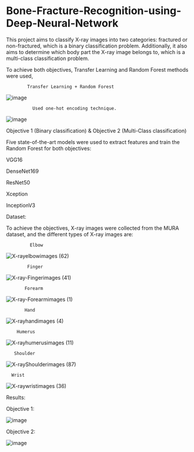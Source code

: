 # Bone-Fracture-Recognition-using-Deep-Neural-Network



This project aims to classify X-ray images into two categories: fractured or non-fractured, which is a binary classification problem. Additionally, it also aims to determine which body part the X-ray image belongs to, which is a multi-class classification problem.

To achieve both objectives, Transfer Learning and Random Forest methods were used, 

            Transfer Learning + Random Forest
![image](https://user-images.githubusercontent.com/110224556/220574926-deda20e0-082a-42ec-858f-a1dd8ad1ea74.png)



              Used one-hot encoding technique.
![image](https://user-images.githubusercontent.com/110224556/220575051-21e9c5fc-0b96-4167-bc6e-4835ed2c08a6.png)





Objective 1 (Binary classification) & Objective 2 (Multi-Class classification)

Five state-of-the-art models were used to extract features and train the Random Forest for both objectives:

VGG16

DenseNet169

ResNet50

Xception

InceptionV3


Dataset:

To achieve the objectives, X-ray images were collected from the MURA dataset, and the different types of X-ray images are:


             Elbow
![X-rayelbowimages (62)](https://user-images.githubusercontent.com/110224556/220575399-2f060ddc-fffe-4453-8401-0cd8c195007f.png)


            Finger
![X-ray-Fingerimages (41)](https://user-images.githubusercontent.com/110224556/220576483-3efb6d56-3a08-47ea-a092-cdd1325faad3.png)

           Forearm
![X-ray-Forearmimages (1)](https://user-images.githubusercontent.com/110224556/220576866-a337e58c-3ed8-477a-b5d5-49f8724fdaa7.png)

           Hand
![X-rayhandimages (4)](https://user-images.githubusercontent.com/110224556/220577020-9e346ade-78f1-4e54-ae75-1ee9133c16f3.png)

        Humerus

![X-rayhumerusimages (11)](https://user-images.githubusercontent.com/110224556/220577366-edf7f887-ee0a-4cd6-a4f6-5c9bcd49d0f1.png)

       Shoulder
![X-rayShoulderimages (87)](https://user-images.githubusercontent.com/110224556/220577557-f7a271cc-6b64-430f-9d5e-1185b4302b1f.png)

      Wrist
![X-raywristimages (36)](https://user-images.githubusercontent.com/110224556/220577642-142012bd-faf4-4224-aaa6-2de9099bf87e.png)

Results:

   
   Objective 1: 
   
![image](https://user-images.githubusercontent.com/110224556/220578032-b94ca1e8-2ef0-4d5b-855a-484e6b750542.png)


   Objective 2: 
   
![image](https://user-images.githubusercontent.com/110224556/220578332-1f936fb7-e64c-47c6-8b6c-28dbb1b4b6bb.png)
